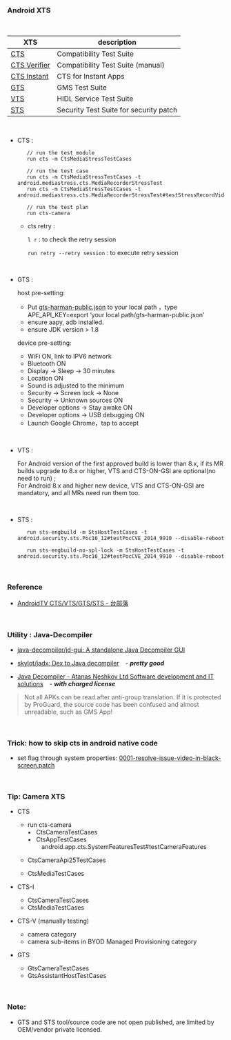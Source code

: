 
### Android XTS

<br/>

| XTS  | description |
| ------------- | ------------- |
| [CTS](https://source.android.com/compatibility/cts)  | Compatibility Test Suite  |
| [CTS Verifier](https://source.android.com/compatibility/cts/verifier)  | Compatibility Test Suite (manual)    |
| [CTS Instant](https://source.android.com/compatibility/cts/cts-instant)  | CTS for Instant Apps  |
| [GTS](https://www.google.com/search?rlz=1C1GCEU_zh-TWTW892TW892&sxsrf=ALeKk02eBIbx6LyVNKMNiPSiHHSNrzDiHw%3A1590399842164&ei=YpPLXuvNCaO9mAWRnJ7IAg&q=android+GTS&oq=android+GTS&gs_lcp=CgZwc3ktYWIQAzIECCMQJzICCAAyAggAMgIIADIFCAAQywEyBQgAEMsBMgIIADIECAAQHjIECAAQHjIECAAQHlDBlQFYgZgBYJqcAWgAcAB4AIABNogBjgGSAQEzmAEAoAEBqgEHZ3dzLXdpeg&sclient=psy-ab&ved=0ahUKEwjrhpKN3c7pAhWjHqYKHRGOBykQ4dUDCAw&uact=5)  | GMS Test Suite  |
| [VTS](https://source.android.com/compatibility/vts)  | HIDL Service Test Suite  |
| [STS](https://www.google.com/search?rlz=1C1GCEU_zh-TWTW892TW892&sxsrf=ALeKk02iUxZOZzeBJpKAZq8b1S3L_v_3Ng%3A1590400008373&ei=CJTLXpq2FuTRmAWvnI7ADQ&q=android+STS&oq=android+STS&gs_lcp=CgZwc3ktYWIQAzIECCMQJzICCAAyAggAMgYIABAHEB4yBggAEAcQHjIICAAQBxAKEB4yBwgAEAoQywEyBQgAEMsBMgcIABAKEMsBMggIABAHEAoQHjoECAAQRzoECAAQQzoECAAQCjoICAAQBxAFEB46BwgjELACECc6BAgAEA1QpEVY401gw1BoAHACeACAATmIAY4DkgEBOJgBAKABAaoBB2d3cy13aXo&sclient=psy-ab&ved=0ahUKEwia2rLc3c7pAhXkKKYKHS-OA9gQ4dUDCAw&uact=5)  | Security Test Suite for security patch |

<br/>

- CTS :

    ```
       // run the test module
       run cts -m CtsMediaStressTestCases

       // run the test case
       run cts -m CtsMediaStressTestCases -t android.mediastress.cts.MediaRecorderStressTest
       run cts -m CtsMediaStressTestCases -t android.mediastress.cts.MediaRecorderStressTest#testStressRecordVideoAndPlayback

       // run the test plan
       run cts-camera
    ```

    - cts retry :

        `l r` : to check the retry session

        `run retry --retry session` : to execute retry session

<br/>

- GTS :

  host pre-setting:
  - Put [gts-harman-public.json](./gts-harman-public.json) to your local path ，type APE_API_KEY=export ‘your local path/gts-harman-public.json’
  - ensure aapy, adb installed.
  - ensure JDK version > 1.8

  device pre-setting:
  - WiFi ON, link to IPV6 network
  - Bluetooth ON
  - Display → Sleep → 30 minutes
  - Location ON
  - Sound is adjusted to the minimum
  - Security → Screen lock → None
  - Security → Unknown sources ON
  - Developer options → Stay awake ON
  - Developer options → USB debugging ON
  - Launch Google Chrome，tap to accept

<br/>

- VTS :

     For Android version of the first approved build is lower than 8.x, if its MR builds upgrade to 8.x or higher, VTS and CTS-ON-GSI are optional(no need to run) ; <br>
     For Android 8.x and higher new device, VTS and CTS-ON-GSI are mandatory, and all MRs need run them too.


<br/>

- STS :

    ```
       run sts-engbuild -m StsHostTestCases -t android.security.sts.Poc16_12#testPocCVE_2014_9910 --disable-reboot

       run sts-engbuild-no-spl-lock -m StsHostTestCases -t android.security.sts.Poc16_12#testPocCVE_2014_9910 --disable-reboot
    ```




<br>

### Reference

- [AndroidTV CTS/VTS/GTS/STS - 台部落](https://www.twblogs.net/a/5d085150bd9eee1e5c8111d9)


<br>

### Utility : Java-Decompiler

- [java-decompiler/jd-gui: A standalone Java Decompiler GUI](https://github.com/java-decompiler/jd-gui)

- [skylot/jadx: Dex to Java decompiler](https://github.com/skylot/jadx) &ensp;&nbsp;- __*pretty good*__

- [Java Decompiler - Atanas Neshkov Ltd Software development and IT solutions](http://www.neshkov.com/) &ensp;&nbsp;- __*with charged license*__

> Not all APKs can be read after anti-group translation. If it is protected by ProGuard, the source code has been confused and almost unreadable, such as GMS App!



<br>


### Trick: how to skip cts in android native code

  - set flag through system properties: [0001-resolve-issue-video-in-black-screen.patch](./0001-resolve-issue-video-in-black-screen.patch)


<br>

### Tip: Camera XTS

  - CTS
    - run cts-camera
        </br>▪ &nbsp; CtsCameraTestCases
        </br>▪ &nbsp; CtsAppTestCases
          </br> &emsp;&emsp; android.app.cts.SystemFeaturesTest#testCameraFeatures

    - CtsCameraApi25TestCases
    - CtsMediaTestCases

  - CTS-I
    - CtsCameraTestCases
    - CtsMediaTestCases

  - CTS-V (manually testing)
    - camera category
    - camera sub-items in BYOD Managed Provisioning category

  - GTS
    - GtsCameraTestCases
    - GtsAssistantHostTestCases


<br>

### Note:

 - GTS and STS tool/source code are not open published, are limited by OEM/vendor private licensed.
